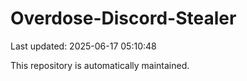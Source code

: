 # Overdose-Discord-Stealer

Last updated: 2025-06-17 05:10:48

This repository is automatically maintained.
